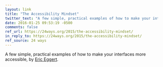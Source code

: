 ```yaml
---
layout: link
title: "The Accessibility Mindset"
twitter_text: "A few simple, practical examples of how to make your interfaces more accessible, from @yatil"
date: 2016-01-25 09:53:19 -0500
comments: false
ref_url: https://24ways.org/2015/the-accessibility-mindset/
in_reply_to: https://24ways.org/2015/the-accessibility-mindset/
ref_source: 24 ways
---
```


A few simple, practical examples of how to make your interfaces more accessible, by [Eric Eggert](https://yatil.net/).